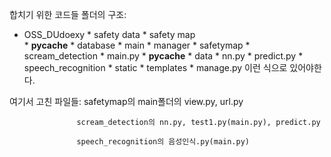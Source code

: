 합치기 위한 코드들
폴더의 구조:

* OSS_DUdoexy
            * safety data
            * safety map   
                        * __pycache__
                        * database
                        * main
                        * manager
                        * safetymap
                        * scream_detection
                                    * main.py
                                    * __pycache__
                                    * data
                                    * nn.py
                                    * predict.py
                        * speech_recognition
                        * static
                        * templates
                        * manage.py
이런 식으로 있어야한다.     

여기서 고친 파일들: safetymap의 main폴더의 view.py, url.py

                   scream_detection의 nn.py, test1.py(main.py), predict.py
                   
                   speech_recognition의 음성인식.py(main.py)
